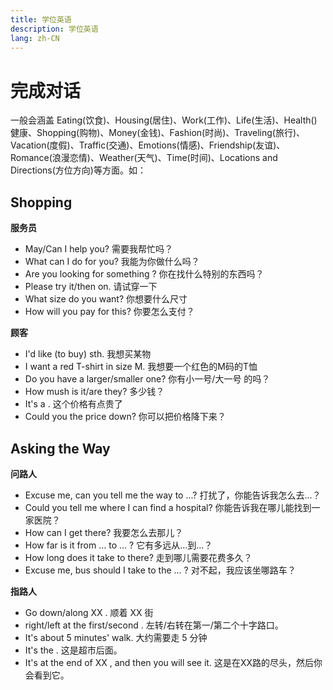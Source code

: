```yaml
---
title: 学位英语
description: 学位英语
lang: zh-CN
---
```


# 完成对话

一般会涵盖 Eating(饮食)、Housing(居住)、Work(工作)、Life(生活)、Health()健康、Shopping(购物)、Money(金钱)、Fashion(时尚)、Traveling(旅行)、Vacation(度假)、Traffic(交通)、Emotions(情感)、Friendship(友谊)、Romance(浪漫恋情)、Weather(天气)、Time(时间)、Locations and Directions(方位方向)等方面。如：

## Shopping

**服务员**

- May/Can I help you?  需要我帮忙吗？
- What can I do for you?  我能为你做什么吗？
- Are you looking for something <Anchor id="particular" href="./单词#particular" text="particular"/>?  你在找什么特别的东西吗？
- Please try it/then on.  请试穿一下
- What size do you want?  你想要什么尺寸
- How will you pay for this?  你要怎么支付？

**顾客**

- I'd like (to buy) sth.  我想买某物
- I want a red T-shirt in size M.  我想要一个红色的M码的T恤
- Do you have a larger/smaller one?  你有小一号/大一号 的吗？
- How mush is it/are they?   多少钱？
- It's a <Anchor id="little" href="./单词#little" text="little"/> <Anchor id="overpriced" href="./单词#overpriced" text="overpriced"/>.  这个价格有点贵了
- Could you <Anchor id="bring" href="./单词#bring" text="bring"/> the price down?   你可以把价格降下来？

## Asking the Way

**问路人**

- Excuse me, can you tell me the way to ...?  打扰了，你能告诉我怎么去...？
- Could you tell me where I can find a hospital?  你能告诉我在哪儿能找到一家医院？
- How can I get there?  我要怎么去那儿？
- How far is it from ... to ... ?  它有多远从...到...？
- How long does it take to <Anchor id="walk" href="./单词#walk" text="walk"/> there?  走到哪儿需要花费多久？
- Excuse me, <Anchor id="which" href="./单词#which" text="which"/> bus should I take to the ... ?  对不起，我应该坐哪路车？

**指路人**

- Go down/along XX <Anchor id="Street" href="./单词#Street" text="Street"/>.  顺着 XX  街
- <Anchor id="Turn" href="./单词#Turn" text="Turn"/> right/left at the first/second <Anchor id="crossing" href="./单词#crossing" text="crossing"/>.  左转/右转在第一/第二个十字路口。
- It's about 5 minutes' walk.  大约需要走 5 分钟
- It's <Anchor id="behind" href="./单词#behind" text="behind"/> the <Anchor id="supermarket" href="./单词#supermarket" text="supermarket"/>.  这是超市后面。
- It's at the end of XX <Anchor id="road" href="./单词#road" text="road"/>, and then you will see it.  这是在XX路的尽头，然后你会看到它。